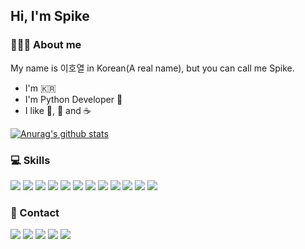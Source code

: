 ## Hi, I'm Spike

### 🧑🏻‍💻 About me

My name is 이호열 in Korean(A real name), but you can call me Spike.

- I'm 🇰🇷
- I'm Python Developer 🐍
- I like 🍺, 🚬 and ☕️

[![Anurag's github stats](https://github-readme-stats.vercel.app/api?username=hard-coders&count_private=true&show_icons=true&theme=nord)](https://github.com/anuraghazra/github-readme-stats)

### 💻 Skills

<img src="https://img.shields.io/badge/Docker-%232496ED.svg?&style=for-the-badge&logo=docker&logoColor=white" /> <img src="https://img.shields.io/badge/Kubernetes-%23326CE5.svg?&style=for-the-badge&logo=kubernetes&logoColor=white" />
<img src="https://img.shields.io/badge/html5%20-%23E34F26.svg?&style=for-the-badge&logo=html5&logoColor=white" />
<img src="https://img.shields.io/badge/javascript-%23F7DF1E.svg?&style=for-the-badge&logo=javascript&logoColor=black" />
<img src="https://img.shields.io/badge/python-%233776AB.svg?&style=for-the-badge&logo=python&logoColor=white" />
<img src="https://img.shields.io/badge/FastAPI-%23009688.svg?&style=for-the-badge&logo=fastapi&logoColor=white" />
<img src="https://img.shields.io/badge/django%20-%23092E20.svg?&style=for-the-badge&logo=django&logoColor=white" />
<img src="https://img.shields.io/badge/flask%20-%23000.svg?&style=for-the-badge&logo=flask&logoColor=white" />
<img src="https://img.shields.io/badge/mysql-%2300f.svg?&style=for-the-badge&logo=mysql&logoColor=white" />
<img src="https://img.shields.io/badge/postgres-%23316192.svg?&style=for-the-badge&logo=postgresql&logoColor=white" />
<img src="https://img.shields.io/badge/MongoDB-%234ea94b.svg?&style=for-the-badge&logo=mongodb&logoColor=white" />
<img src="https://img.shields.io/badge/Amazon%20AWS-%23232F3E?logo=amazon-aws&logoColor=white&style=for-the-badge" />

### 📮 Contact
<a href="mailto:rurouni24@gmail.com"><img src="https://img.shields.io/badge/gmail-D14836?&style=for-the-badge&logo=gmail&logoColor=white" /></a>
<a href="https://www.linkedin.com/in/%ED%98%B8%EC%97%B4-%EC%9D%B4-23b6b812b/"><img src="https://img.shields.io/badge/linkedin-%230077B5.svg?&style=for-the-badge&logo=linkedin&logoColor=white" /></a>
<a href="https://github.com/hard-coders"><img src="https://img.shields.io/badge/github-%23100000.svg?&style=for-the-badge&logo=github&logoColor=white" /></a>
<a href="https://steamcommunity.com/id/codelee/"><img src="https://img.shields.io/badge/Steam-%23000000.svg?&style=for-the-badge&logo=steam&logoColor=white" /></a>
<a href="https://my.playstation.com/profile/hard_coder"><img src="https://img.shields.io/badge/playstation-%23003791.svg?&style=for-the-badge&logo=playstation&logoColor=white" /></a>
